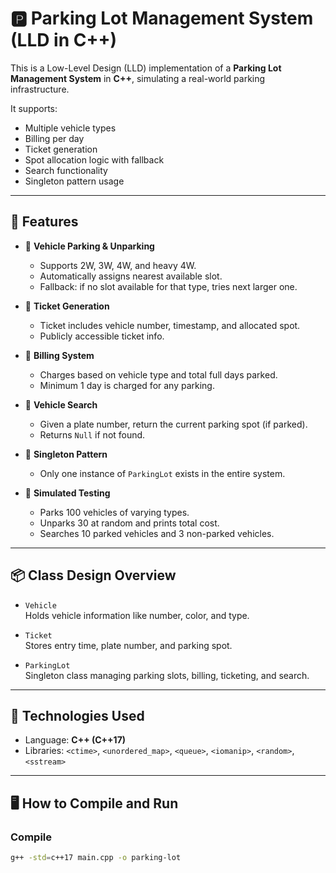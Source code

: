# 🅿️ Parking Lot Management System (LLD in C++)

This is a Low-Level Design (LLD) implementation of a **Parking Lot Management System** in **C++**, simulating a real-world parking infrastructure.

It supports:
- Multiple vehicle types
- Billing per day
- Ticket generation
- Spot allocation logic with fallback
- Search functionality
- Singleton pattern usage

---

## 📌 Features

- 🚗 **Vehicle Parking & Unparking**
  - Supports 2W, 3W, 4W, and heavy 4W.
  - Automatically assigns nearest available slot.
  - Fallback: if no slot available for that type, tries next larger one.

- 🎫 **Ticket Generation**
  - Ticket includes vehicle number, timestamp, and allocated spot.
  - Publicly accessible ticket info.

- 🧾 **Billing System**
  - Charges based on vehicle type and total full days parked.
  - Minimum 1 day is charged for any parking.

- 🔎 **Vehicle Search**
  - Given a plate number, return the current parking spot (if parked).
  - Returns `Null` if not found.

- 🧠 **Singleton Pattern**
  - Only one instance of `ParkingLot` exists in the entire system.

- 🧪 **Simulated Testing**
  - Parks 100 vehicles of varying types.
  - Unparks 30 at random and prints total cost.
  - Searches 10 parked vehicles and 3 non-parked vehicles.

---

## 📦 Class Design Overview

- `Vehicle`  
  Holds vehicle information like number, color, and type.

- `Ticket`  
  Stores entry time, plate number, and parking spot.

- `ParkingLot`  
  Singleton class managing parking slots, billing, ticketing, and search.

---

## 🧱 Technologies Used

- Language: **C++ (C++17)**
- Libraries: `<ctime>`, `<unordered_map>`, `<queue>`, `<iomanip>`, `<random>`, `<sstream>`

---

## 🖥️ How to Compile and Run

### Compile

```bash
g++ -std=c++17 main.cpp -o parking-lot
